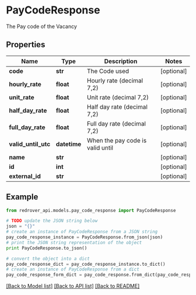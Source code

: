 # PayCodeResponse

The Pay code of the Vacancy

## Properties

Name | Type | Description | Notes
------------ | ------------- | ------------- | -------------
**code** | **str** | The Code used | [optional] 
**hourly_rate** | **float** | Hourly rate (decimal 7,2) | [optional] 
**unit_rate** | **float** | Unit rate (decimal 7,2) | [optional] 
**half_day_rate** | **float** | Half day rate (decimal 7,2) | [optional] 
**full_day_rate** | **float** | Full day rate (decimal 7,2) | [optional] 
**valid_until_utc** | **datetime** | When the pay code is valid until | [optional] 
**name** | **str** |  | [optional] 
**id** | **int** |  | [optional] 
**external_id** | **str** |  | [optional] 

## Example

```python
from redrover_api.models.pay_code_response import PayCodeResponse

# TODO update the JSON string below
json = "{}"
# create an instance of PayCodeResponse from a JSON string
pay_code_response_instance = PayCodeResponse.from_json(json)
# print the JSON string representation of the object
print PayCodeResponse.to_json()

# convert the object into a dict
pay_code_response_dict = pay_code_response_instance.to_dict()
# create an instance of PayCodeResponse from a dict
pay_code_response_form_dict = pay_code_response.from_dict(pay_code_response_dict)
```
[[Back to Model list]](../README.md#documentation-for-models) [[Back to API list]](../README.md#documentation-for-api-endpoints) [[Back to README]](../README.md)


